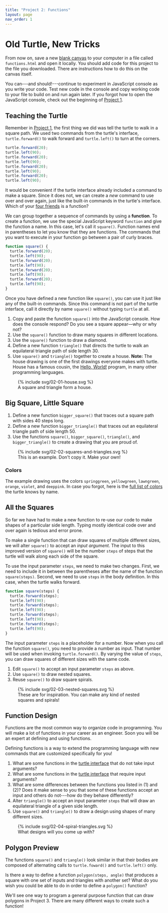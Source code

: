 ```yaml
---
title: "Project 2: Functions"
layout: page
nav_order: 1
---
```


# Old Turtle, New Tricks

From now on, save a new [blank canvas](blank-canvas) to your computer in a file called `functions.html` and open it locally. You should add code for this project to the file you downloaded. There are instructions how to do this on the canvas itself.

You can---and should!---continue to experiment in JavaScript console as you write your code. Test new code in the console and copy working code to your file to build on and run again later. If you forgot how to open the JavaScript console, check out the beginning of [Project 1](01-turtle-time).

## Teaching the Turtle

Remember in [Project 1](01-turtle-time), the first thing we did was tell the turtle to walk in a square path. We used two commands from the turtle's interface, `turtle.forward()` to walk forward and `turtle.left()` to turn at the corners.

```js
turtle.forward(20);
turtle.left(90);
turtle.forward(20);
turtle.left(90);
turtle.forward(20);
turtle.left(90);
turtle.forward(20);
turtle.left(90);
```

It would be convenient if the turtle interface already included a command to make a square. Since it does not, we can create a _new_ command to use over and over again, just like the built-in commands in the turtle's interface. Which of your [four friends](../what-is-coding/#what-can-you-do) is a function?

We can group together a sequence of commands by using a **function**. To create a function, we use the special JavaScript keyword `function` and give the function a name. In this case, let's call it `square()`. Function names end in parentheses to let you know that they are functions. The commands that you want to execute in your function go between a pair of curly braces.

```js
function square() {
  turtle.forward(20);
  turtle.left(90);
  turtle.forward(20);
  turtle.left(90);
  turtle.forward(20);
  turtle.left(90);
  turtle.forward(20);
  turtle.left(90);
}
```

Once you have defined a new function like `square()`, you can use it just like any of the built-in commands. Since this command is not part of the turtle interface, call it directly by name `square()` without typing `turtle` at all.

1. Copy and paste the function `square()` into the JavaScript console. How does the console respond? Do you see a square appear&mdash;why or why not?
2. Use the `square()` function to draw many squares in different locations.
3. Use the `square()` function to draw a diamond.
4. Define a new function `triangle()` that directs the turtle to walk an equilateral triangle path of side length 30.
5. Use `square()` and `triangle()` together to create a house. **Note:** The house drawing is one of the first drawings everyone makes with turtle. House has a famous cousin, the [Hello, World!](https://en.wikipedia.org/wiki/%22Hello,_World!%22_program) program, in many other programming languages.

<figure>
  {% include svg/02-01-house.svg %}
  <figcaption>A square and triangle form a house.</figcaption>
</figure>

## Big Square, Little Square
1. Define a new function `bigger_square()` that traces out a square path with sides 40 steps long.
2. Define a new function `bigger_triangle()` that traces out an equilateral triangle path of side length 50.
2. Use the functions `square()`, `bigger_square()`, `triangle()`, and `bigger_triangle()` to create a drawing that you are proud of.

<figure>
  {% include svg/02-02-squares-and-triangles.svg %}
  <figcaption>This is an example. Don't copy it. Make your own!</figcaption>
</figure>

### Colors

The example drawing uses the colors `springgreen`, `yellowgreen`, `lawngreen`, `orange`, `violet`, and `deeppink`. In case you forgot, here is the [full list of colors](https://en.wikipedia.org/wiki/Web_colors#Extended_colors) the turtle knows by name.

## All the Squares
So far we have had to make a new function to re-use our code to make shapes of a particular side length. Typing mostly identical code over and over again is tedious and error prone.

To make a single function that can draw squares of multiple different sizes, we will alter `square()` to accept an _input argument_. The input to this improved version of `square()` will be the number `steps` of steps that the turtle will walk along each side of the square.

To use the input parameter `steps`, we need to make two changes. First, we need to include it in between the parentheses after the name of the function `square(steps)`. Second, we need to use `steps` in the body definition. In this case, when the turtle walks forward.

```js
function square(steps) {
  turtle.forward(steps);
  turtle.left(90);
  turtle.forward(steps);
  turtle.left(90);
  turtle.forward(steps);
  turtle.left(90);
  turtle.forward(steps);
  turtle.left(90);
}
```

The input parameter `steps` is a placeholder for a number. Now when you call the function `square()`, you need to provide a number as input. That number will be used when invoking `turtle.forward()`. By varying the value of `steps`, you can draw squares of different sizes with the same code.

1. Edit `square()` to accept an input parameter `steps` as above.
2. Use `square()` to draw nested squares.
3. Reuse `square()` to draw square spirals.

<figure>
  {% include svg/02-03-nested-squares.svg %}
  <figcaption>These are for inspiration. You can make any kind of nested squares and spirals!</figcaption>
</figure>

## Function Design
Functions are the most common way to organize code in programming. You will make a lot of functions in your career as an engineer. Soon you will be an expert at defining and using functions.

Defining functions is a way to extend the programming language with new commands that are customized specifically for you!

1. What are some functions in the [turtle interface](01-turtle-time#explore-turtle-commands) that do not take input arguments?
2. What are some functions in the [turtle interface](01-turtle-time#explore-turtle-commands) that require input arguments?
3. What are some differences between the functions you listed in (1) and (2)? Does it make sense to you that some of these functions accept an input and others do not---how do they behave differently?
4. Alter `triangle()` to accept an input parameter `steps` that will draw an equilateral triangle of a given side length.
5. Use `square()` and `triangle()` to draw a design using shapes of many different sizes.

<figure>
  {% include svg/02-04-spiral-triangles.svg %}
  <figcaption>What designs will you come up with?</figcaption>
</figure>

## Polygon Preview

The functions `square()` and `triangle()` look similar in that their bodies are composed of alternating calls to `turtle.foward()` and `turtle.left()` only.

Is there a way to define a function `polygon(steps, angle)` that produces a square with one set of inputs and triangles with another set? What do you wish you could be able to do in order to define a `polygon()` function?

We'll see one way to program a general purpose function that can draw polygons in Project 3. There are many different ways to create such a function!
